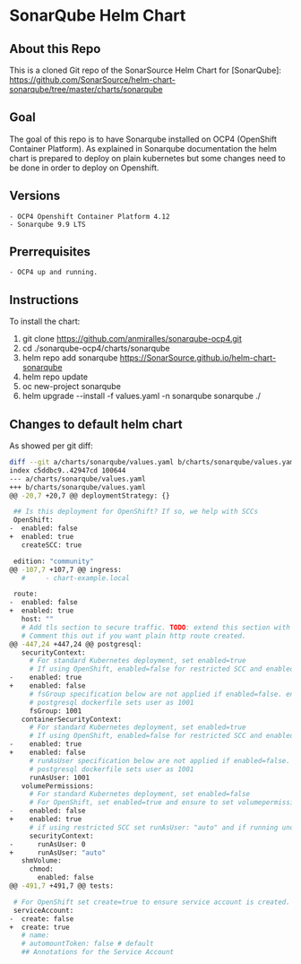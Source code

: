 SonarQube Helm Chart
=================

About this Repo
----------------

This is a cloned Git repo of the SonarSource Helm Chart for [SonarQube]: https://github.com/SonarSource/helm-chart-sonarqube/tree/master/charts/sonarqube

Goal
----------------

The goal of this repo is to have Sonarqube installed on OCP4 (OpenShift Container Platform). As explained in Sonarqube documentation the helm chart is prepared to deploy on plain kubernetes but some changes need to be done in order to deploy on Openshift.

Versions
----------------

    - OCP4 Openshift Container Platform 4.12
    - Sonarqube 9.9 LTS

Prerrequisites
--------------------------

    - OCP4 up and running.

Instructions
--------------------------

To install the chart:

1. git clone https://github.com/anmiralles/sonarqube-ocp4.git
2. cd ./sonarqube-ocp4/charts/sonarqube
3. helm repo add sonarqube https://SonarSource.github.io/helm-chart-sonarqube
4. helm repo update
5. oc new-project sonarqube
6. helm upgrade --install -f values.yaml -n sonarqube sonarqube ./

Changes to default helm chart
--------------------------

As showed per git diff:

```bash
diff --git a/charts/sonarqube/values.yaml b/charts/sonarqube/values.yaml
index c5ddbc9..42947cd 100644
--- a/charts/sonarqube/values.yaml
+++ b/charts/sonarqube/values.yaml
@@ -20,7 +20,7 @@ deploymentStrategy: {}

 ## Is this deployment for OpenShift? If so, we help with SCCs
 OpenShift:
-  enabled: false
+  enabled: true
   createSCC: true

 edition: "community"
@@ -107,7 +107,7 @@ ingress:
   #     - chart-example.local

 route:
-  enabled: false
+  enabled: true
   host: ""
   # Add tls section to secure traffic. TODO: extend this section with other secure route settings
   # Comment this out if you want plain http route created.
@@ -447,24 +447,24 @@ postgresql:
   securityContext:
     # For standard Kubernetes deployment, set enabled=true
     # If using OpenShift, enabled=false for restricted SCC and enabled=true for anyuid/nonroot SCC
-    enabled: true
+    enabled: false
     # fsGroup specification below are not applied if enabled=false. enabled=false is the required setting for OpenShift "restricted SCC" to work successfully.
     # postgresql dockerfile sets user as 1001
     fsGroup: 1001
   containerSecurityContext:
     # For standard Kubernetes deployment, set enabled=true
     # If using OpenShift, enabled=false for restricted SCC and enabled=true for anyuid/nonroot SCC
-    enabled: true
+    enabled: false
     # runAsUser specification below are not applied if enabled=false. enabled=false is the required setting for OpenShift "restricted SCC" to work successfully.
     # postgresql dockerfile sets user as 1001
     runAsUser: 1001
   volumePermissions:
     # For standard Kubernetes deployment, set enabled=false
     # For OpenShift, set enabled=true and ensure to set volumepermissions.securitycontext.runAsUser below.
-    enabled: false
+    enabled: true
     # if using restricted SCC set runAsUser: "auto" and if running under anyuid/nonroot SCC - runAsUser needs to match runAsUser above
     securityContext:
-      runAsUser: 0
+      runAsUser: "auto"
   shmVolume:
     chmod:
       enabled: false
@@ -491,7 +491,7 @@ tests:

 # For OpenShift set create=true to ensure service account is created.
 serviceAccount:
-  create: false
+  create: true
   # name:
   # automountToken: false # default
   ## Annotations for the Service Account
```